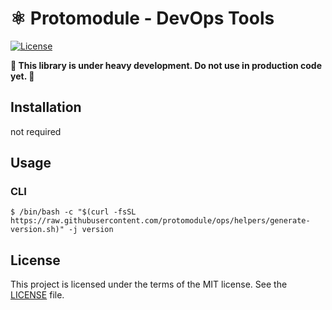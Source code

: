 # ⚛️  Protomodule - DevOps Tools

[![License](https://img.shields.io/badge/license-Apache%202-blue.svg?style=flat)](https://github.com/protomodule/ops/blob/master/LICENSE)

**🚨 This library is under heavy development. Do not use in production code yet. 🚨**

## Installation 
not required

## Usage
### CLI

```
$ /bin/bash -c "$(curl -fsSL https://raw.githubusercontent.com/protomodule/ops/helpers/generate-version.sh)" -j version
```

## License

This project is licensed under the terms of the MIT license. See the [LICENSE](LICENSE) file.
